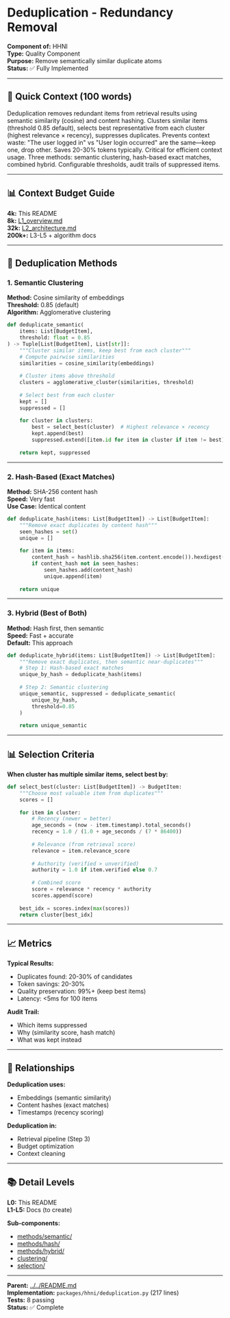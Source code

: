 # Deduplication - Redundancy Removal

**Component of:** HHNI  
**Type:** Quality Component  
**Purpose:** Remove semantically similar duplicate atoms  
**Status:** ✅ Fully Implemented

---

## 🎯 **Quick Context (100 words)**

Deduplication removes redundant items from retrieval results using semantic similarity (cosine) and content hashing. Clusters similar items (threshold 0.85 default), selects best representative from each cluster (highest relevance × recency), suppresses duplicates. Prevents context waste: "The user logged in" vs "User login occurred" are the same—keep one, drop other. Saves 20-30% tokens typically. Critical for efficient context usage. Three methods: semantic clustering, hash-based exact matches, combined hybrid. Configurable thresholds, audit trails of suppressed items.

---

## 📊 **Context Budget Guide**

**4k:** This README  
**8k:** [L1_overview.md](L1_overview.md)  
**32k:** [L2_architecture.md](L2_architecture.md)  
**200k+:** L3-L5 + algorithm docs

---

## 🔧 **Deduplication Methods**

### **1. Semantic Clustering**
**Method:** Cosine similarity of embeddings  
**Threshold:** 0.85 (default)  
**Algorithm:** Agglomerative clustering

```python
def deduplicate_semantic(
    items: List[BudgetItem],
    threshold: float = 0.85
) -> Tuple[List[BudgetItem], List[str]]:
    """Cluster similar items, keep best from each cluster"""
    # Compute pairwise similarities
    similarities = cosine_similarity(embeddings)
    
    # Cluster items above threshold
    clusters = agglomerative_cluster(similarities, threshold)
    
    # Select best from each cluster
    kept = []
    suppressed = []
    
    for cluster in clusters:
        best = select_best(cluster)  # Highest relevance × recency
        kept.append(best)
        suppressed.extend([item.id for item in cluster if item != best])
    
    return kept, suppressed
```

---

### **2. Hash-Based (Exact Matches)**
**Method:** SHA-256 content hash  
**Speed:** Very fast  
**Use Case:** Identical content

```python
def deduplicate_hash(items: List[BudgetItem]) -> List[BudgetItem]:
    """Remove exact duplicates by content hash"""
    seen_hashes = set()
    unique = []
    
    for item in items:
        content_hash = hashlib.sha256(item.content.encode()).hexdigest()
        if content_hash not in seen_hashes:
            seen_hashes.add(content_hash)
            unique.append(item)
    
    return unique
```

---

### **3. Hybrid (Best of Both)**
**Method:** Hash first, then semantic  
**Speed:** Fast + accurate  
**Default:** This approach

```python
def deduplicate_hybrid(items: List[BudgetItem]) -> List[BudgetItem]:
    """Remove exact duplicates, then semantic near-duplicates"""
    # Step 1: Hash-based exact matches
    unique_by_hash = deduplicate_hash(items)
    
    # Step 2: Semantic clustering
    unique_semantic, suppressed = deduplicate_semantic(
        unique_by_hash,
        threshold=0.85
    )
    
    return unique_semantic
```

---

## 📊 **Selection Criteria**

**When cluster has multiple similar items, select best by:**

```python
def select_best(cluster: List[BudgetItem]) -> BudgetItem:
    """Choose most valuable item from duplicates"""
    scores = []
    
    for item in cluster:
        # Recency (newer = better)
        age_seconds = (now - item.timestamp).total_seconds()
        recency = 1.0 / (1.0 + age_seconds / (7 * 86400))
        
        # Relevance (from retrieval score)
        relevance = item.relevance_score
        
        # Authority (verified > unverified)
        authority = 1.0 if item.verified else 0.7
        
        # Combined score
        score = relevance * recency * authority
        scores.append(score)
    
    best_idx = scores.index(max(scores))
    return cluster[best_idx]
```

---

## 📈 **Metrics**

**Typical Results:**
- Duplicates found: 20-30% of candidates
- Token savings: 20-30%
- Quality preservation: 99%+ (keep best items)
- Latency: <5ms for 100 items

**Audit Trail:**
- Which items suppressed
- Why (similarity score, hash match)
- What was kept instead

---

## 🔗 **Relationships**

**Deduplication uses:**
- Embeddings (semantic similarity)
- Content hashes (exact matches)
- Timestamps (recency scoring)

**Deduplication in:**
- Retrieval pipeline (Step 3)
- Budget optimization
- Context cleaning

---

## 📚 **Detail Levels**

**L0:** This README  
**L1-L5:** Docs (to create)

**Sub-components:**
- [methods/semantic/](methods/semantic/)
- [methods/hash/](methods/hash/)
- [methods/hybrid/](methods/hybrid/)
- [clustering/](clustering/)
- [selection/](selection/)

---

**Parent:** [../../README.md](../../README.md)  
**Implementation:** `packages/hhni/deduplication.py` (217 lines)  
**Tests:** 8 passing  
**Status:** ✅ Complete

